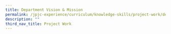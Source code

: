 ```yaml
---
title: Department Vision & Mission
permalink: /jpjc-experience/curriculum/knowledge-skills/project-work/department-vision-and-mission/
description: ""
third_nav_title: Project Work
---
```

